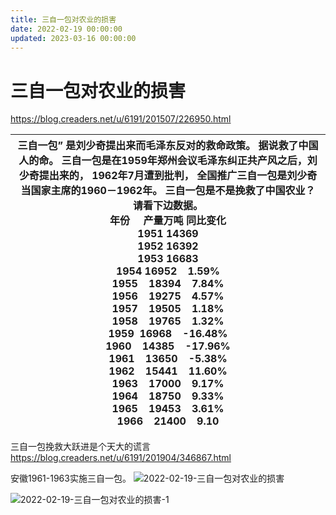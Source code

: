 ```yaml
---
title: 三自一包对农业的损害
date: 2022-02-19 00:00:00
updated: 2023-03-16 00:00:00
---
```



# 三自一包对农业的损害

https://blog.creaders.net/u/6191/201507/226950.html

|  三自一包” 是刘少奇提出来而毛泽东反对的救命政策。 据说救了中国人的命。 三自一包是在1959年郑州会议毛泽东纠正共产风之后，刘少奇提出来的， 1962年7月遭到批判， **全国推广三自一包是刘少奇当国家主席的1960－1962年**。 三自一包是不是挽救了中国农业？ 请看下边数据。<br/>年份     产量万吨 同比变化<br/>1951 14369<br/>1952 16392<br/>1953 16683<br/>1954 16952    1.59%<br/>1955    18394    7.84%<br/>1956    19275    4.57% <br/>1957    19505    1.18%<br/>1958    19765    1.32%<br/>1959  16968    -16.48%<br/>1960    14385    -17.96%<br/>1961    13650    -5.38%<br/>1962    15441    11.60%<br/>1963    17000    9.17%<br/>1964    18750    9.33%<br/>1965    19453    3.61%<br/>1966    21400    9.10<br/> |
|-----|

三自一包挽救大跃进是个天大的谎言
https://blog.creaders.net/u/6191/201904/346867.html

安徽1961-1963实施三自一包。
![2022-02-19-三自一包对农业的损害](assets/2022-02-19-三自一包对农业的损害.jpeg)

![2022-02-19-三自一包对农业的损害-1](assets/2022-02-19-三自一包对农业的损害-1.jpeg)

